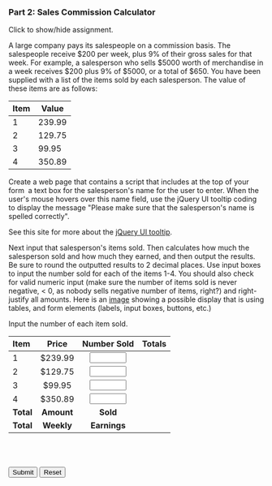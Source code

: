 ### Part 2: Sales Commission Calculator

<p id="flip">Click to show/hide assignment.</p>
<div id="panel">

A large company pays its salespeople on a commission basis. The salespeople receive $200 per week, plus 9% of their gross sales for that week. For example, a salesperson who sells $5000 worth of merchandise in a week receives $200 plus 9% of $5000, or a total of $650. You have been supplied with a list of the items sold by each salesperson. The value of these items are as follows:

|Item|Value|
|-|-|
|1|239.99|
|2|129.75|
|3|99.95|
|4|350.89|

Create a web page that contains a script that includes at the top of your form  a text box for the salesperson's name for the user to enter. When the user's mouse hovers over this name field, use the jQuery UI tooltip coding to display the message "Please make sure that the salesperson's name is spelled correctly".

See this site for more about the [jQuery UI tooltip](http://jqueryui.com/tooltip/).  

Next input that salesperson's items sold. Then calculates how much the salesperson sold and how much they earned, and then output the results. Be sure to round the outputted results to 2 decimal places. Use input boxes to input the number sold for each of the items 1-4. You should also check for valid numeric input (make sure the number of items sold is never negative, < 0, as nobody sells negative number of items, right?) and right-justify all amounts. Here is an [image](https://ccsf.instructure.com/courses/45830/files/5904950/preview) showing a possible display that is using tables, and form elements (labels, input boxes, buttons, etc.) 
</div>

<section class="body">
Input the number of each item sold.
<div class="row">
<form name="myform">
<div class="one-half column">



|Item|Price| Number Sold | Totals |
|:-|:--:|:---:|---:|
|1| $239.99 | <input type="number" name="item1" min="0" max="1000" step="1" required>|<div id="item1"></div> |
|2| $129.75 | <input type="number" name="item2" min="0" max="1000" step="1" required>|<div id="item2"></div> |
|3| $99.95 | <input type="number" name="item3" min="0" max="1000" step="1" required>|<div id="item3"></div> |
|4| $350.89 | <input type="number" name="item4" min="0" max="1000" step="1" required>|<div id="item4"></div> |
| **Total**| **Amount**| **Sold**| <div id="totalSold"></div> |
| **Total**| **Weekly**| **Earnings**| <div id="totalEarnings"></div> |
</div>
<div class="one-half column">
<br><br>
<div id="salesperson"></div>
<div id="messages"></div>
<br>
<span class="button-row">
<input type="button" class="button-primary" onclick="calc()" value="Submit">
<input type="reset" class="button" value="Reset" id="reset">
</span>
</div>
</form>
</div>
</section>


<script>
const displayResults = (message = "", item1 = 0, item2 = 0, item3 = 0, item4 = 0, ts = 0, te = 0) => {
        $("#messages").text(message);
        $("#item1").text(item1.toFixed(2));
        $("#item2").text(item2.toFixed(2));
        $("#item3").text(item3.toFixed(2));
        $("#item4").text(item4.toFixed(2));
        $("#totalSold").text(ts.toFixed(2));
        $("#totalEarnings").text(te.toFixed(2));
}

function calc(){
    const errMessage = "Invalid input! You can't sell less than none of any item, and your salesperson needs a name.";

    let sales = {
        "i1": parseFloat(document.forms["myform"].elements["item1"].value),
        "i2": parseFloat(document.forms["myform"].elements["item2"].value),
        "i3": parseFloat(document.forms["myform"].elements["item3"].value),
        "i4": parseFloat(document.forms["myform"].elements["item4"].value),
        "salesperson": document.forms["myform"].elements["salesperson"].value,
        "i1t": () => Math.round(sales.i1 * 23999) / 100,
        "i2t": () => Math.round(sales.i2 * 12975) / 100,
        "i3t": () => Math.round(sales.i3 * 9995) / 100,
        "i4t": () => Math.round(sales.i4 * 35089) / 100,
        "ts": () => sales.i1t() + sales.i2t() + sales.i3t() + sales.i4t(),
        "te": () => sales.ts() * .09 + 200
    }
    if 
        (Number.isNaN(sales.i1) || Number.isNaN(sales.i2) || Number.isNaN(sales.i3) || Number.isNaN(sales.i4) || 0 > sales.i1 || 0 > sales.i2 || 0 > sales.i3 || 0 > sales.i4 || sales.salesperson == "") {
        displayResults(errMessage);
    } else { 
        displayResults("", sales.i1t(), sales.i2t(), sales.i3t(), sales.i4t(), sales.ts(), sales.te());
    }
}

window.addEventListener('load', function () {
    $('#reset').click(displayResults());
    $('#salesperson').html('<label for="salesperson">Salesperson:</label><br> <input type="text" id="salesperson" title="Please be cognizant of spelling!" name="salesperson" required><span class="validity"></span>');
    displayResults();
    $("#salesperson").tooltip();
    });        
</script>